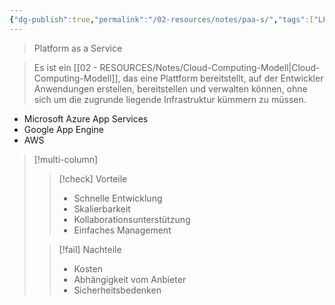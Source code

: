 ```yaml
---
{"dg-publish":true,"permalink":"/02-resources/notes/paa-s/","tags":["LF03","LF09","netzwerk"],"updated":"2024-07-10T13:55:41.000+02:00"}
---
```


> Platform as a Service

> Es ist ein [[02 - RESOURCES/Notes/Cloud-Computing-Modell\|Cloud-Computing-Modell]], das eine Plattform bereitstellt, auf der Entwickler Anwendungen erstellen, bereitstellen und verwalten können, ohne sich um die zugrunde liegende Infrastruktur kümmern zu müssen.

- Microsoft Azure App Services
- Google App Engine
- AWS

>[!multi-column]
> 
> >[!check] Vorteile
> > - Schnelle Entwicklung
> > - Skalierbarkeit
> > - Kollaborationsunterstützung
> > - Einfaches Management
> 
> >[!fail] Nachteile
> > - Kosten
> > - Abhängigkeit vom Anbieter
> > - Sicherheitsbedenken